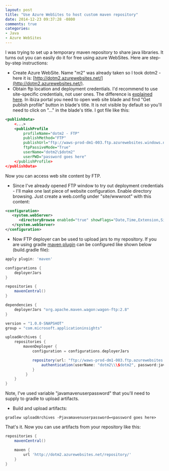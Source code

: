 ```yaml
---
layout: post
title: "Use Azure WebSites to host custom maven repository"
date: 2014-12-23 09:37:28 -0800
comments: true
categories: 
- Java
- Azure WebSites
---
```

I was trying to set up a temporary maven repository to share java libraries. It turns out you can easily do it for free using azure WebSites. Here are step-by-step instructions:

* Create Azure WebSite. Name "m2" was already taken so I took dotm2 - here it is: [http://dotm2.azurewebsites.net/](http://dotm2.azurewebsites.net/).
* Obtain ftp location and deployment credentials. I'd recommend to use site-specific credentials, not user ones. The difference is [explained here](https://github.com/projectkudu/kudu/wiki/Deployment-credentials). In ibiza portal you need to open web site blade and find "Get publish profile" button in blade's title. It is not visible by default so you'll need to click on "..." in the blade's title. I got file like this:
``` xml
<publishData>
	<...>
	<publishProfile 
		profileName="dotm2 - FTP" 
		publishMethod="FTP" 
		publishUrl="ftp://waws-prod-dm1-003.ftp.azurewebsites.windows.net/site/wwwroot" 
		ftpPassiveMode="True" 
		userName="dotm2\$dotm2" 
		userPWD="password goes here" 
	</publishProfile>
</publishData>
```
Now you can access web site content by FTP. 

* Since I've already opened FTP window to try out deployment credentials - I'll make one last piece of website configuration. Enable directory browsing. Just create a web.config under "site/wwwroot" with this content:
 
``` xml
<configuration>
   <system.webServer>
      <directoryBrowse enabled="true" showFlags="Date,Time,Extension,Size" />
   </system.webServer>
</configuration>
```

* Now FTP deployer can be used to upload jars to my repository. If you are using gradle [maven plugin](http://www.gradle.org/docs/current/userguide/maven_plugin.html) can be configured like shown below (build.gradle file):

``` groovy
apply plugin: 'maven'

configurations {
    deployerJars
}

repositories {
    mavenCentral()
}

dependencies { 
    deployerJars "org.apache.maven.wagon:wagon-ftp:2.8"
} 

version = "1.0.0-SNAPSHOT"
group = "com.microsoft.applicationinsights"

uploadArchives {
    repositories {
        mavenDeployer {
            configuration = configurations.deployerJars

            repository(url: "ftp://waws-prod-dm1-003.ftp.azurewebsites.windows.net/site/wwwroot/repository/") { 
                authentication(userName: "dotm2\\\$dotm2", password:javamavenuserpassword)
            }
         }
    }
}
```

Note, I've used variable "javamavenuserpassword" that you'll need to supply to gradle to upload artifacts. 

* Build and upload artifacts:
```
gradlew uploadArchives -Pjavamavenuserpassword=<password goes here>
```

That's it. Now you can use artifacts from your repository like this:

``` groovy
repositories {
    mavenCentral()

    maven {
        url 'http://dotm2.azurewebsites.net/repository/'
    }
}
```